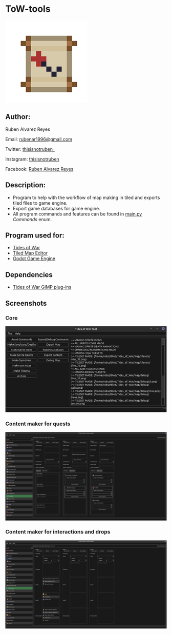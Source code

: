 # ToW-tools
![icon](icon.png)
## Author:
Ruben Alvarez Reyes

Email: rubenar1996@gmail.com

Twitter: [thisisnotruben_](https://twitter.com/thisisnotruben_)

Instagram: [thisisnotruben](https://www.instagram.com/thisisnotruben/)

Facebook: [Ruben Alvarez Reyes](https://www.facebook.com/thisisnotruben)

## Description:
* Program to help with the workflow of map making in tiled and exports tiled files to game engine.
* Export game databases for game engine.
* All program commands and features can be found in [main.py](core/main.py) *Commands* enum.

## Program used for:
* [Tides of War](https://github.com/thisisnotruben/Tides-of-War)
* [Tiled Map Editor](https://www.mapeditor.org/)
* [Godot Game Engine](https://godotengine.org/)

## Dependencies
* [Tides of War GIMP plug-ins](https://github.com/thisisnotruben/ToW-GIMP-plugin-ins)

## Screenshots

### Core
![exporter-gui](screenshots/exporter.png)

### Content maker for quests
![quest-maker](screenshots/content_maker_quest.png)


### Content maker for interactions and drops
![content-maker](screenshots/content_maker_content.png)
